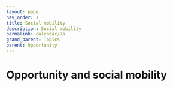 ```yaml
---
layout: page
nav_order: 1
title: Social mobility
description: Social mobility
permalink: calendar/7a
grand_parent: Topics
parent: Opportunity
---
```


# Opportunity and social mobility